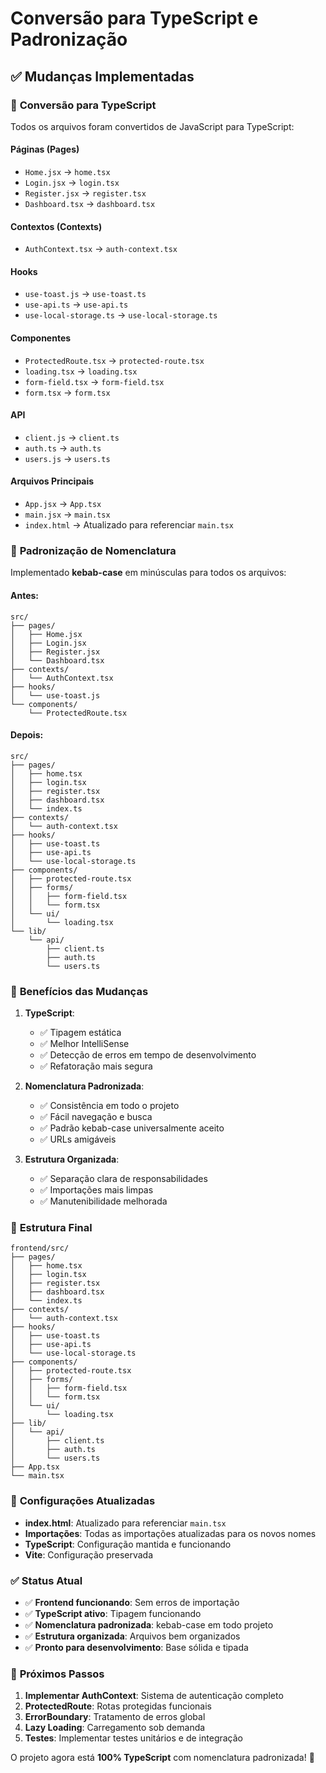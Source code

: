 # Conversão para TypeScript e Padronização

## ✅ Mudanças Implementadas

### 🔄 **Conversão para TypeScript**

Todos os arquivos foram convertidos de JavaScript para TypeScript:

#### **Páginas (Pages)**
- `Home.jsx` → `home.tsx`
- `Login.jsx` → `login.tsx` 
- `Register.jsx` → `register.tsx`
- `Dashboard.tsx` → `dashboard.tsx`

#### **Contextos (Contexts)**
- `AuthContext.tsx` → `auth-context.tsx`

#### **Hooks**
- `use-toast.js` → `use-toast.ts`
- `use-api.ts` → `use-api.ts`
- `use-local-storage.ts` → `use-local-storage.ts`

#### **Componentes**
- `ProtectedRoute.tsx` → `protected-route.tsx`
- `loading.tsx` → `loading.tsx`
- `form-field.tsx` → `form-field.tsx`
- `form.tsx` → `form.tsx`

#### **API**
- `client.js` → `client.ts`
- `auth.ts` → `auth.ts`
- `users.js` → `users.ts`

#### **Arquivos Principais**
- `App.jsx` → `App.tsx`
- `main.jsx` → `main.tsx`
- `index.html` → Atualizado para referenciar `main.tsx`

### 📝 **Padronização de Nomenclatura**

Implementado **kebab-case** em minúsculas para todos os arquivos:

#### **Antes:**
```
src/
├── pages/
│   ├── Home.jsx
│   ├── Login.jsx
│   ├── Register.jsx
│   └── Dashboard.tsx
├── contexts/
│   └── AuthContext.tsx
├── hooks/
│   └── use-toast.js
└── components/
    └── ProtectedRoute.tsx
```

#### **Depois:**
```
src/
├── pages/
│   ├── home.tsx
│   ├── login.tsx
│   ├── register.tsx
│   ├── dashboard.tsx
│   └── index.ts
├── contexts/
│   └── auth-context.tsx
├── hooks/
│   ├── use-toast.ts
│   ├── use-api.ts
│   └── use-local-storage.ts
├── components/
│   ├── protected-route.tsx
│   ├── forms/
│   │   ├── form-field.tsx
│   │   └── form.tsx
│   └── ui/
│       └── loading.tsx
└── lib/
    └── api/
        ├── client.ts
        ├── auth.ts
        └── users.ts
```

### 🎯 **Benefícios das Mudanças**

1. **TypeScript**: 
   - ✅ Tipagem estática
   - ✅ Melhor IntelliSense
   - ✅ Detecção de erros em tempo de desenvolvimento
   - ✅ Refatoração mais segura

2. **Nomenclatura Padronizada**:
   - ✅ Consistência em todo o projeto
   - ✅ Fácil navegação e busca
   - ✅ Padrão kebab-case universalmente aceito
   - ✅ URLs amigáveis

3. **Estrutura Organizada**:
   - ✅ Separação clara de responsabilidades
   - ✅ Importações mais limpas
   - ✅ Manutenibilidade melhorada

### 📁 **Estrutura Final**

```
frontend/src/
├── pages/
│   ├── home.tsx
│   ├── login.tsx
│   ├── register.tsx
│   ├── dashboard.tsx
│   └── index.ts
├── contexts/
│   └── auth-context.tsx
├── hooks/
│   ├── use-toast.ts
│   ├── use-api.ts
│   └── use-local-storage.ts
├── components/
│   ├── protected-route.tsx
│   ├── forms/
│   │   ├── form-field.tsx
│   │   └── form.tsx
│   └── ui/
│       └── loading.tsx
├── lib/
│   └── api/
│       ├── client.ts
│       ├── auth.ts
│       └── users.ts
├── App.tsx
└── main.tsx
```

### 🔧 **Configurações Atualizadas**

- **index.html**: Atualizado para referenciar `main.tsx`
- **Importações**: Todas as importações atualizadas para os novos nomes
- **TypeScript**: Configuração mantida e funcionando
- **Vite**: Configuração preservada

### ✅ **Status Atual**

- ✅ **Frontend funcionando**: Sem erros de importação
- ✅ **TypeScript ativo**: Tipagem funcionando
- ✅ **Nomenclatura padronizada**: kebab-case em todo projeto
- ✅ **Estrutura organizada**: Arquivos bem organizados
- ✅ **Pronto para desenvolvimento**: Base sólida e tipada

### 🚀 **Próximos Passos**

1. **Implementar AuthContext**: Sistema de autenticação completo
2. **ProtectedRoute**: Rotas protegidas funcionais
3. **ErrorBoundary**: Tratamento de erros global
4. **Lazy Loading**: Carregamento sob demanda
5. **Testes**: Implementar testes unitários e de integração

O projeto agora está **100% TypeScript** com nomenclatura padronizada! 🎉
